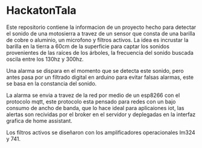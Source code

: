 # HackatonTala
Este repositorio contiene la informacion de un proyecto hecho para detectar el sonido de una motosierra a travez de un sensor que consta de una barilla de cobre o aluminio, un microfono y filtros activos. La idea es incrustar la barilla en la tierra a 60cm de la superficie para captar los sonidos provenientes de las raíces de los árboles, la frecuencia del sonido buscada oscila entre los 130hz y 300hz.

Una alarma se dispara en el momento que se detecta este sonido, pero antes pasa por un filtrado digital en arduino para evitar falsas alarmas, este se basa en la constancia del sonido.

La alarma se envia a travez de la red por medio de un esp8266 con el protocolo mqtt, este protocolo esta pensado para redes con un bajo consumo de ancho de banda, que lo hace ideal para aplicaiones iot, las alertas son recividas por el broker en el servidor y deplegadas en la interfaz grafica de home assistant.

Los filtros activos se diseñaron con los amplificadores operacionales lm324 y 741.
